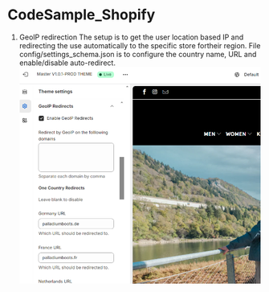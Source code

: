 # CodeSample_Shopify

1. GeoIP redirection
The setup is to get the user location based IP and redirecting the use automatically to the specific store fortheir region. 
File config/settings_schema.json is to configure the country name, URL and enable/disable auto-redirect.
 ![alt text](image.png)
 